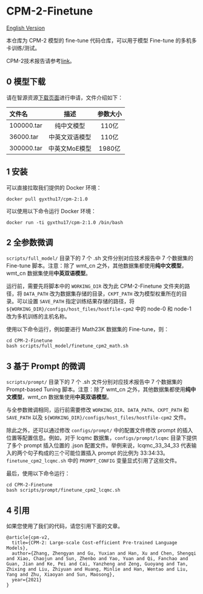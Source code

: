 # CPM-2-Finetune

[English Version](https://github.com/TsinghuaAI/CPM-2-Finetune/blob/master/README_en.md)

本仓库为 CPM-2 模型的 fine-tune 代码仓库，可以用于模型 Fine-tune 的多机多卡训练/测试。

CPM-2技术报告请参考[link](https://arxiv.org/abs/2106.10715)。


## 0 模型下载

请在智源资源[下载页面](https://resource.wudaoai.cn/home?ind=2&name=WuDao%20WenYuan&id=1394901846484627456)进行申请，文件介绍如下：

| 文件名 | 描述 | 参数大小 |
| :-----| :----: | :----: |
| 100000.tar | 纯中文模型 | 110亿 |
| 36000.tar | 中英文双语模型 | 110亿 |
| 300000.tar | 中英文MoE模型 | 1980亿 |


## 1 安装
可以直接拉取我们提供的 Docker 环境：

```[bash]
docker pull gyxthu17/cpm-2:1.0
```

可以使用以下命令运行 Docker 环境：
```[bash]
docker run -ti gyxthu17/cpm-2:1.0 /bin/bash
```

## 2 全参数微调

`scripts/full_model/` 目录下的 7 个 .sh 文件分别对应技术报告中 7 个数据集的 Fine-tune 脚本。注意：除了 wmt_cn 之外，其他数据集都使用**纯中文模型**，wmt_cn 数据集使用**中英双语模型**。

运行前，需要先将脚本中的 `WORKING_DIR` 改为此 CPM-2-Finetune 文件夹的路径，将 `DATA_PATH` 改为数据集存储的目录，`CKPT_PATH` 改为模型权重所在的目录。可以设置 `SAVE_PATH` 指定训练结果存储的路径，将 `${WORKING_DIR}/configs/host_files/hostfile-cpm2` 中的 node-0 和 node-1 改为多机训练的主机名称。

使用以下命令运行，例如要进行 Math23K 数据集的 Fine-tune，则：

```[bash]
cd CPM-2-Finetune
bash scripts/full_model/finetune_cpm2_math.sh
```

## 3 基于 Prompt 的微调

`scripts/prompt/` 目录下的 7 个 .sh 文件分别对应技术报告中 7 个数据集的 Prompt-based Tuning 脚本。注意：除了 wmt_cn 之外，其他数据集都使用**纯中文模型**，wmt_cn 数据集使用**中英双语模型**。

与全参数微调相同，运行前需要修改 `WORKING_DIR`、`DATA_PATH`、`CKPT_PATH` 和 `SAVE_PATH` 以及 `${WORKING_DIR}/configs/host_files/hostfile-cpm2` 文件。

除此之外，还可以通过修改 `configs/prompt/` 中的配置文件修改 prompt 的插入位置等配置信息。例如，对于 lcqmc 数据集，`configs/prompt/lcqmc` 目录下提供了多个 prompt 插入位置的 .json 配置文件。举例来说，lcqmc_33_34_33 代表输入的两个句子构成的三个可能位置插入 prompt 的比例为 33:34:33。`finetune_cpm2_lcqmc.sh` 中的 `PROMPT_CONFIG` 变量显式引用了这些文件。

最后，使用以下命令运行：

```[bash]
cd CPM-2-Finetune
bash scripts/prompt/finetune_cpm2_lcqmc.sh
```

## 4 引用

如果您使用了我们的代码，请您引用下面的文章。

```
@article{cpm-v2,
  title={CPM-2: Large-scale Cost-efficient Pre-trained Language Models},
  author={Zhang, Zhengyan and Gu, Yuxian and Han, Xu and Chen, Shengqi and Xiao, Chaojun and Sun, Zhenbo and Yao, Yuan and Qi, Fanchao and Guan, Jian and Ke, Pei and Cai, Yanzheng and Zeng, Guoyang and Tan, Zhixing and Liu, Zhiyuan and Huang, Minlie and Han, Wentao and Liu, Yang and Zhu, Xiaoyan and Sun, Maosong},
  year={2021}
}
```

